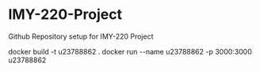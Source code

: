 # IMY-220-Project
Github Repository setup for IMY-220 Project

docker build -t u23788862 .
docker run --name u23788862 -p 3000:3000 u23788862